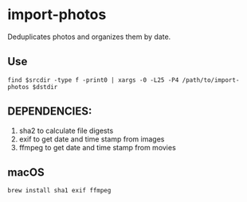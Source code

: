 # import-photos

Deduplicates photos and organizes them by date.

## Use

```
find $srcdir -type f -print0 | xargs -0 -L25 -P4 /path/to/import-photos $dstdir
```

## DEPENDENCIES:

1. sha2 to calculate file digests
1. exif to get date and time stamp from images
1. ffmpeg to get date and time stamp from movies

## macOS

```
brew install sha1 exif ffmpeg
```
